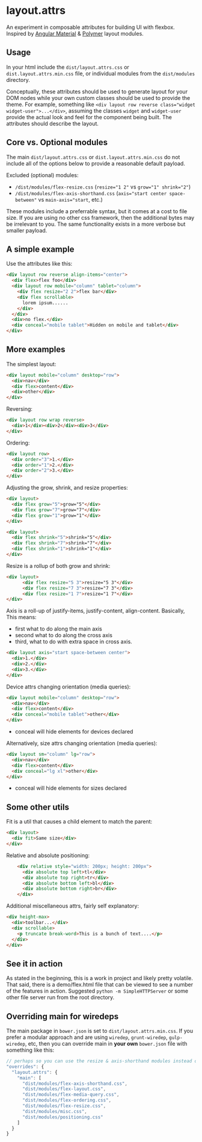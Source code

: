 # layout.attrs
An experiment in composable attributes for building UI with flexbox.
Inspired by [Angular Material](https://material.angularjs.org/latest/#/layout/grid)
& [Polymer](https://www.polymer-project.org/0.5/docs/polymer/layout-attrs.html)
layout modules.

## Usage

In your html include the `dist/layout.attrs.css` or `dist.layout.attrs.min.css` file,
or individual modules from the `dist/modules` directory.

Conceptually, these attributes should be used to generate layout for your DOM nodes
while your own custom classes should be used to provide the theme.  For example,
something like `<div layout row reverse class="widget widget-user">...</div>`,
assuming the classes `widget` and `widget-user` provide the actual look and feel
for the component being built.  The attributes should describe the layout.

## Core vs. Optional modules

The main `dist/layout.attrs.css` or `dist.layout.attrs.min.css` do not include all of the
options below to provide a reasonable default payload.

Excluded (optional) modules:

- `/dist/modules/flex-resize.css` (`resize="1 2"` vs `grow="1" shrink="2"`)
- `/dist/modules/flex-axis-shorthand.css` (`axis="start center space-between"` vs `main-axis="start`, etc.)

These modules include a preferrable syntax, but it comes at a cost to file size.  If you
are using no other css framework, then the additional bytes may be irrelevant to you.  The
same functionality exists in a more verbose but smaller payload.


## A simple example

Use the attributes like this:

```html
<div layout row reverse align-items="center">
  <div flex>flex foo</div>
  <div layout row mobile="column" tablet="column">
    <div flex resize="2 2">flex bar</div>
    <div flex scrollable>
      lorem ipsum......
    </div>
  </div>
  <div>no flex.</div>
  <div conceal="mobile tablet">Hidden on mobile and tablet</div>
</div>

```

## More examples

The simplest layout:

```html
<div layout mobile="column" desktop="row">
  <div>nav</div>
  <div flex>content</div>
  <div>other</div>
</div>
```

Reversing:

```html
<div layout row wrap reverse>
  <div>1</div><div>2</div><div>3</div>
</div>
```

Ordering:

```html
<div layout row>
  <div order="3">1.</div>
  <div order="1">2.</div>
  <div order="2">3.</div>
</div>
```

Adjusting the grow, shrink, and resize properties:

```html
<div layout>
  <div flex grow="5">grow="5"</div>
  <div flex grow="7">grow="7"</div>
  <div flex grow="1">grow="1"</div>
</div>

<div layout>
  <div flex shrink="5">shrink="5"</div>
  <div flex shrink="7">shrink="7"</div>
  <div flex shrink="1">shrink="1"</div>
</div>
```

Resize is a rollup of both grow and shrink:

```html
<div layout>
      <div flex resize="5 3">resize="5 3"</div>
      <div flex resize="7 3">resize="7 3"</div>
      <div flex resize="1 7">resize="1 7"</div>
</div>

```

Axis is a roll-up of justify-items, justify-content, align-content.  Basically,
This means:

- first what to do along the main axis
- second what to do along the cross axis
- third, what to do with extra space in cross axis.

```html
<div layout axis="start space-between center">
  <div>1.</div>
  <div>2.</div>
  <div>3.</div>
</div>

```


Device attrs changing orientation (media queries):

```html
<div layout mobile="column" desktop="row">
  <div>nav</div>
  <div flex>content</div>
  <div conceal="mobile tablet">other</div>
</div>
```
* conceal will hide elements for devices declared


Alternatively, size attrs changing orientation (media queries):

```html
<div layout sm="column" lg="row">
  <div>nav</div>
  <div flex>content</div>
  <div conceal="lg xl">other</div>
</div>
```
* conceal will hide elements for sizes declared

## Some other utils

Fit is a util that causes a child element to match the parent:

```html
<div layout>
  <div fit>Same size</div>
</div>
```

Relative and absolute positioning:

```html
    <div relative style="width: 200px; height: 200px">
      <div absolute top left>tl</div>
      <div absolute top right>tr</div>
      <div absolute bottom left>bl</div>
      <div absolute bottom right>br</div>
    </div>
```

Additional miscellaneous attrs, fairly self explanatory:

```html
<div height-max>
  <div>toolbar...</div>
  <div scrollable>
    <p truncate break-word>This is a bunch of text....</p>
  </div>
</div>
```

## See it in action

As stated in the beginning, this is a work in project and likely pretty volatile.
That said, there is a demo/flex.html file that can be viewed to see a number of
the features in action.  Suggested `python -m SimpleHTTPServer` or some other file
server run from the root directory.

## Overriding main for wiredeps

The main package in `bower.json` is set to `dist/layout.attrs.min.css`.  If you
prefer a modular approach and are using `wiredep`, `grunt-wiredep`, `gulp-wiredep`,
etc, then you can override main in **your own** `bower.json` file with something
like this:

```javascript
// perhaps so you can use the resize & axis-shorthand modules instead of the defaults
"overrides": {
  "layout.attrs": {
    "main": [
      "dist/modules/flex-axis-shorthand.css",
      "dist/modules/flex-layout.css",
      "dist/modules/flex-media-query.css",
      "dist/modules/flex-ordering.css",
      "dist/modules/flex-resize.css",
      "dist/modules/misc.css",
      "dist/modules/positioning.css"
    ]
  }
}

```








